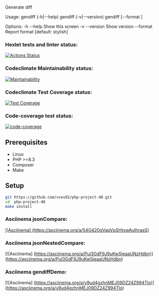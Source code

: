 Generate diff

Usage:
  gendiff (-h|--help)
  gendiff (-v|--version)
  gendiff [--format <fmt>] <firstFile> <secondFile>

Options:
  -h --help                     Show this screen
  -v --version                  Show version
  --format <fmt>                Report format [default: stylish]



### Hexlet tests and linter status:
[![Actions Status](https://github.com/vsev92/php-project-48/actions/workflows/hexlet-check.yml/badge.svg)](https://github.com/vsev92/php-project-48/actions)


### Codeclimate Maintainability status:
[![Maintainability](https://api.codeclimate.com/v1/badges/a39e0b4c3d33d7738a43/maintainability)](https://codeclimate.com/github/vsev92/php-project-48/maintainability)


### Codeclimate Test Coverage status:
[![Test Coverage](https://api.codeclimate.com/v1/badges/a39e0b4c3d33d7738a43/test_coverage)](https://codeclimate.com/github/vsev92/php-project-48/test_coverage)

### Code-coverage test status:
[![code-coverage](https://github.com/vsev92/php-project-48/actions/workflows/code-coverage.yml/badge.svg)](https://github.com/vsev92/php-project-48/actions/workflows/code-coverage.yml)


## Prerequisites

* Linux
* PHP >=8.3
* Composer
* Make

## Setup

```bash
git https://github.com/vsev92/php-project-48.git
cd  php-project-48
make install
```

### Asciinema jsonCompare:
[![Asciinema] (https://asciinema.org/a/54G420gVapVpSHtxwAuIhraeS)](https://asciinema.org/a/54G420gVapVpSHtxwAuIhraeS)

### Asciinema jsonNestedCompare:
[![Asciinema] (https://asciinema.org/a/Pul3GdF9J9uKwSjeaaUNzHdbn)] (https://asciinema.org/a/Pul3GdF9J9uKwSjeaaUNzHdbn)

### Asciinema gendiffDemo:
[![Asciinema] (https://asciinema.org/a/y9ud4gzhnMEJ09DZ24Z994Tlo)] (https://asciinema.org/a/y9ud4gzhnMEJ09DZ24Z994Tlo)



